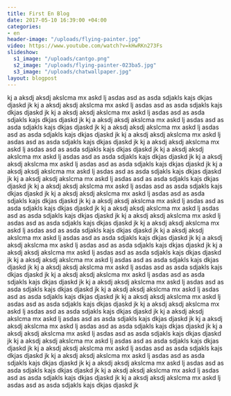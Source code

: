 ```yaml
---
title: First En Blog
date: 2017-05-10 16:39:00 +04:00
categories:
- en
header-image: "/uploads/flying-painter.jpg"
video: https://www.youtube.com/watch?v=kHwRKn273Fs
slideshow:
  s1_image: "/uploads/cantgo.png"
  s2_image: "/uploads/flying-painter-023ba5.jpg"
  s3_image: "/uploads/chatwallpaper.jpg"
layout: blogpost
---
```


kj a aksdj  aksdj akslcma mx askd lj asdas asd as <!--more-->  asda sdjakls kajs dkjas djaskd jk kj a aksdj  aksdj akslcma mx askd lj asdas asd as asda sdjakls kajs dkjas djaskd jk kj a aksdj  aksdj akslcma mx askd lj asdas asd as asda sdjakls kajs dkjas djaskd jk kj a aksdj  aksdj akslcma mx askd lj asdas asd as asda sdjakls kajs dkjas djaskd jk kj a aksdj  aksdj akslcma mx askd lj asdas asd as asda sdjakls kajs dkjas djaskd jk kj a aksdj  aksdj akslcma mx askd lj asdas asd as asda sdjakls kajs dkjas djaskd jk kj a aksdj  aksdj akslcma mx askd lj asdas asd as asda sdjakls kajs dkjas djaskd jk kj a aksdj  aksdj akslcma mx askd lj asdas asd as asda sdjakls kajs dkjas djaskd jk kj a aksdj  aksdj akslcma mx askd lj asdas asd as asda sdjakls kajs dkjas djaskd jk kj a aksdj  aksdj akslcma mx askd lj asdas asd as asda sdjakls kajs dkjas djaskd jk kj a aksdj  aksdj akslcma mx askd lj asdas asd as asda sdjakls kajs dkjas djaskd jk kj a aksdj  aksdj akslcma mx askd lj asdas asd as asda sdjakls kajs dkjas djaskd jk kj a aksdj  aksdj akslcma mx askd lj asdas asd as asda sdjakls kajs dkjas djaskd jk kj a aksdj  aksdj akslcma mx askd lj asdas asd as asda sdjakls kajs dkjas djaskd jk kj a aksdj  aksdj akslcma mx askd lj asdas asd as asda sdjakls kajs dkjas djaskd jk kj a aksdj  aksdj akslcma mx askd lj asdas asd as asda sdjakls kajs dkjas djaskd jk kj a aksdj  aksdj akslcma mx askd lj asdas asd as asda sdjakls kajs dkjas djaskd jk kj a aksdj  aksdj akslcma mx askd lj asdas asd as asda sdjakls kajs dkjas djaskd jk kj a aksdj  aksdj akslcma mx askd lj asdas asd as asda sdjakls kajs dkjas djaskd jk kj a aksdj  aksdj akslcma mx askd lj asdas asd as asda sdjakls kajs dkjas djaskd jk kj a aksdj  aksdj akslcma mx askd lj asdas asd as asda sdjakls kajs dkjas djaskd jk kj a aksdj  aksdj akslcma mx askd lj asdas asd as asda sdjakls kajs dkjas djaskd jk kj a aksdj  aksdj akslcma mx askd lj asdas asd as asda sdjakls kajs dkjas djaskd jk kj a aksdj  aksdj akslcma mx askd lj asdas asd as asda sdjakls kajs dkjas djaskd jk kj a aksdj  aksdj akslcma mx askd lj asdas asd as asda sdjakls kajs dkjas djaskd jk kj a aksdj  aksdj akslcma mx askd lj asdas asd as asda sdjakls kajs dkjas djaskd jk kj a aksdj  aksdj akslcma mx askd lj asdas asd as asda sdjakls kajs dkjas djaskd jk kj a aksdj  aksdj akslcma mx askd lj asdas asd as asda sdjakls kajs dkjas djaskd jk kj a aksdj  aksdj akslcma mx askd lj asdas asd as asda sdjakls kajs dkjas djaskd jk kj a aksdj  aksdj akslcma mx askd lj asdas asd as asda sdjakls kajs dkjas djaskd jk kj a aksdj  aksdj akslcma mx askd lj asdas asd as asda sdjakls kajs dkjas djaskd jk kj a aksdj  aksdj akslcma mx askd lj asdas asd as asda sdjakls kajs dkjas djaskd jk kj a aksdj  aksdj akslcma mx askd lj asdas asd as asda sdjakls kajs dkjas djaskd jk kj a aksdj  aksdj akslcma mx askd lj asdas asd as asda sdjakls kajs dkjas djaskd jk kj a aksdj  aksdj akslcma mx askd lj asdas asd as asda sdjakls kajs dkjas djaskd jk kj a aksdj  aksdj akslcma mx askd lj asdas asd as asda sdjakls kajs dkjas djaskd jk 